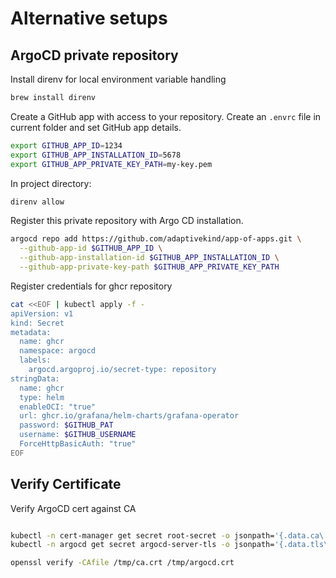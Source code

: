 # Alternative setups

## ArgoCD private repository

Install direnv for local environment variable handling

```sh
brew install direnv
```

Create a GitHub app with access to your repository. Create an `.envrc` file in
current folder and set GitHub app details.

```sh
export GITHUB_APP_ID=1234
export GITHUB_APP_INSTALLATION_ID=5678
export GITHUB_APP_PRIVATE_KEY_PATH=my-key.pem
```

In project directory:

```sh
direnv allow
```

Register this private repository with Argo CD installation.

```sh
argocd repo add https://github.com/adaptivekind/app-of-apps.git \
  --github-app-id $GITHUB_APP_ID \
  --github-app-installation-id $GITHUB_APP_INSTALLATION_ID \
  --github-app-private-key-path $GITHUB_APP_PRIVATE_KEY_PATH
```

Register credentials for ghcr repository

```sh
cat <<EOF | kubectl apply -f -
apiVersion: v1
kind: Secret
metadata:
  name: ghcr
  namespace: argocd
  labels:
    argocd.argoproj.io/secret-type: repository
stringData:
  name: ghcr
  type: helm
  enableOCI: "true"
  url: ghcr.io/grafana/helm-charts/grafana-operator
  password: $GITHUB_PAT
  username: $GITHUB_USERNAME
  ForceHttpBasicAuth: "true"
EOF
```

## Verify Certificate

Verify ArgoCD cert against CA

```sh

kubectl -n cert-manager get secret root-secret -o jsonpath='{.data.ca\.crt}' | base64 -d > /tmp/ca.crt
kubectl -n argocd get secret argocd-server-tls -o jsonpath='{.data.tls\.crt}' | base64 -d > /tmp/argocd.crt

openssl verify -CAfile /tmp/ca.crt /tmp/argocd.crt
```
